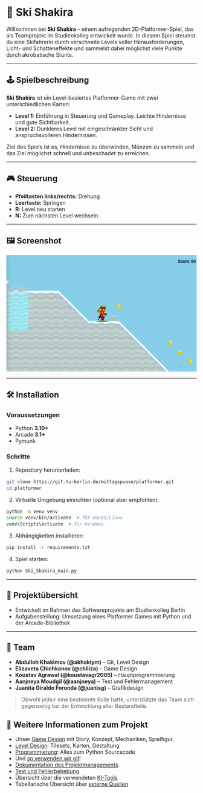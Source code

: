 # 🎿 Ski Shakira

Willkommen bei **Ski Shakira** – einem aufregenden 2D-Platformer-Spiel, das als Teamprojekt im Studienkolleg entwickelt wurde. In diesem Spiel steuerst du eine Skifahrerin durch verschneite Levels voller Herausforderungen, Licht- und Schatteneffekte und sammelst dabei möglichst viele Punkte durch akrobatische Stunts.

---

## 🕹️ Spielbeschreibung

**Ski Shakira** ist ein Level-basiertes Platformer-Game mit zwei unterschiedlichen Karten:

* **Level 1:** Einführung in Steuerung und Gameplay. Leichte Hindernisse und gute Sichtbarkeit.
* **Level 2:** Dunkleres Level mit eingeschränkter Sicht und anspruchsvolleren Hindernissen.

Ziel des Spiels ist es, Hindernisse zu überwinden, Münzen zu sammeln und das Ziel möglichst schnell und unbeschadet zu erreichen.

---

## 🎮 Steuerung

* **Pfeiltasten links/rechts:** Drehung
* **Leertaste:** Springen
* **R:** Level neu starten
* **N:** Zum nächsten Level wechseln


---

## 🖼️ Screenshot

![Screenshot Level 1](assets/screenshot.png)

---

## 🛠️ Installation

### Voraussetzungen

* Python **3.10+**
* Arcade **3.1+**
* Pymunk

### Schritte

1. Repository herunterladen:

```bash
git clone https://git.tu-berlin.de/mittagspuase/platformer.git
cd platformer
```

2. Virtuelle Umgebung einrichten (optional aber empfohlen):

```bash
python -m venv venv
source venv/bin/activate  # für macOS/Linux
venv\Scripts\activate  # für Windows
```

3. Abhängigkeiten installieren:

```bash
pip install -r requirements.txt
```

4. Spiel starten:

```bash
python Ski_Shakira_main.py
```

---

## 📘 Projektübersicht

* Entwickelt im Rahmen des Softwareprojekts am Studienkolleg Berlin
* Aufgabenstellung: Umsetzung eines Platformer Games mit Python und der Arcade-Bibliothek

---

## 👥 Team

* **Abdulloh Khakimov (@akhakiym)** – Git, Level Design
* **Elizaveta Chichkanov (@chiliza)** – Game Design
* **Koustav Agrawal (@koustavagr2005)** – Hauptprogrammierung
* **Aanjneya Moudgil (@aanjneya)** – Test und Fehlermanagement
* **Juanita Giraldo Foronda (@juanisg)** – Grafikdesign

> Obwohl jede\:r eine bestimmte Rolle hatte, unterstützte das Team sich gegenseitig bei der Entwicklung aller Bestandteile.


## 📄 Weitere Informationen zum Projekt
- Unser [Game Design](docs/game-design.md) mit Story, Konzept, Mechaniken, Spielfigur.
- [Level Design](docs/level-design.md): Tilesets, Karten, Gestaltung
- [Programmierung](docs/implementation.md): Alles zum Python Sourcecode
- Und [so verwenden wir git](docs/git.md)!
- [Dokumentation des Projektmanagements](docs/project-management.md).
- [Test und Fehlerbehebung](docs/test.md)
- Übersicht über die verwendeten [KI-Tools](docs/ai.md)
- Tabellarische Übersicht über [externe Quellen](docs/references.md)

